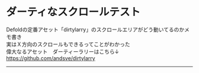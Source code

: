 # ダーティなスクロールテスト

Defoldの定番アセット「dirtylarry」のスクロールエリアがどう動いてるのかメモ書き  
実はＸ方向のスクロールもできるってことがわかった  
偉大なるアセット　ダーティーラリーはこちら↓  
https://github.com/andsve/dirtylarry

---
